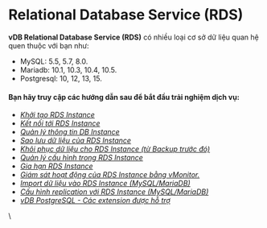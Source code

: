 # Relational Database Service (RDS)

**vDB Relational Database Service (RDS)** có nhiều loại cơ sở dữ liệu quan hệ quen thuộc với bạn như:

* MySQL: 5.5, 5.7, 8.0.
* Mariadb: 10.1, 10.3, 10.4, 10.5.
* Postgresql: 10, 12, 13, 15.

#### Bạn hãy truy cập các hướng dẫn sau để bắt đầu trải nghiệm dịch vụ: 

* [_Khởi tạo RDS Instance_](https://docs.vngcloud.vn/vng-cloud-document/vn/vdb/relational-database-service-rds/khoi-tao-rds-instance)
* [_Kết nối tới RDS Instance_](https://docs.vngcloud.vn/vng-cloud-document/vn/vdb/relational-database-service-rds/ket-noi-toi-rds-instance)
* [_Quản lý thông tin DB Instance_](https://docs.vngcloud.vn/vng-cloud-document/vn/vdb/relational-database-service-rds/quan-ly-thong-tin-rds-instance)
* [_Sao lưu dữ liệu của RDS Instance_](https://docs.vngcloud.vn/vng-cloud-document/vn/vdb/relational-database-service-rds/sao-luu-du-lieu-cua-rds-instance)
* [_Khôi phục dữ liệu cho RDS Instance (từ Backup trước đó)_](https://docs.vngcloud.vn/vng-cloud-document/vn/vdb/relational-database-service-rds/khoi-phuc-du-lieu-cho-rds-instance)
* [_Quản lý cấu hình trong RDS Instance_](https://docs.vngcloud.vn/vng-cloud-document/vn/vdb/relational-database-service-rds/quan-ly-cau-hinh-trong-rds-instance)
* [_Gia hạn RDS Instance_](https://docs.vngcloud.vn/vng-cloud-document/vn/vdb/relational-database-service-rds/gia-han-rds-instance)
* [_Giám sát hoạt động của RDS Instance bằng vMonitor._](https://docs.vngcloud.vn/vng-cloud-document/vn/vdb/relational-database-service-rds/giam-sat-hoat-dong-vdb-bang-vmonitor-platform)
* [_Import dữ liệu vào RDS Instance (MySQL/MariaDB)_](https://docs.vngcloud.vn/vng-cloud-document/vn/vdb/relational-database-service-rds/import-du-lieu-vao-rds-instance-mysql-mariadb-bang-mysqldump)
* [_Cấu hình replication với RDS Instance (MySQL/MariaDB)_](https://docs.vngcloud.vn/vng-cloud-document/vn/vdb/relational-database-service-rds/cau-hinh-replication-voi-rds-mysql-mariadb)
* [_vDB PostgreSQL - Các extension được hỗ trợ_](https://docs.vngcloud.vn/vng-cloud-document/vn/vdb/relational-database-service-rds/vdb-postgresql-cac-extension-duoc-ho-tro)

\
